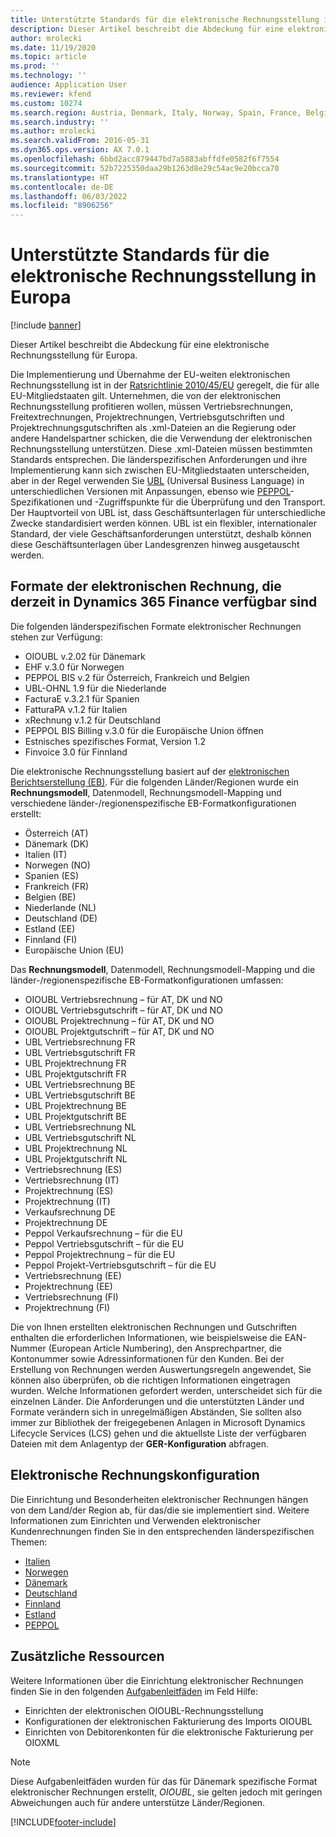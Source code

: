 ```yaml
---
title: Unterstützte Standards für die elektronische Rechnungsstellung in Europa
description: Dieser Artikel beschreibt die Abdeckung für eine elektronische Rechnungsstellung für Europa.
author: mrolecki
ms.date: 11/19/2020
ms.topic: article
ms.prod: ''
ms.technology: ''
audience: Application User
ms.reviewer: kfend
ms.custom: 10274
ms.search.region: Austria, Denmark, Italy, Norway, Spain, France, Belgium, Netherlands
ms.search.industry: ''
ms.author: mrolecki
ms.search.validFrom: 2016-05-31
ms.dyn365.ops.version: AX 7.0.1
ms.openlocfilehash: 6bbd2acc879447bd7a5883abffdfe0582f6f7554
ms.sourcegitcommit: 52b7225350daa29b1263d8e29c54ac9e20bcca70
ms.translationtype: HT
ms.contentlocale: de-DE
ms.lasthandoff: 06/03/2022
ms.locfileid: "8906256"
---
```

# <a name="supported-standards-for-electronic-invoicing-in-europe"></a>Unterstützte Standards für die elektronische Rechnungsstellung in Europa

[!include [banner](../includes/banner.md)]

Dieser Artikel beschreibt die Abdeckung für eine elektronische Rechnungsstellung für Europa. 

Die Implementierung und Übernahme der EU-weiten elektronischen Rechnungsstellung ist in der [Ratsrichtlinie 2010/45/EU](https://eur-lex.europa.eu/LexUriServ/LexUriServ.do?uri=OJ:L:2010:189:0001:0008:EN:PDF) geregelt, die für alle EU-Mitgliedstaaten gilt. Unternehmen, die von der elektronischen Rechnungsstellung profitieren wollen, müssen Vertriebsrechnungen, Freitextrechnungen, Projektrechnungen, Vertriebsgutschriften und Projektrechnungsgutschriften als .xml-Dateien an die Regierung oder andere Handelspartner schicken, die die Verwendung der elektronischen Rechnungsstellung unterstützen. Diese .xml-Dateien müssen bestimmten Standards entsprechen. Die länderspezifischen Anforderungen und ihre Implementierung kann sich zwischen EU-Mitgliedstaaten unterscheiden, aber in der Regel verwenden Sie [UBL](https://www.oasis-open.org/committees/tc_home.php?wg_abbrev=ubl) (Universal Business Language) in unterschiedlichen Versionen mit Anpassungen, ebenso wie [PEPPOL](https://www.peppol.eu)-Spezifikationen und -Zugriffspunkte für die Überprüfung und den Transport. Der Hauptvorteil von UBL ist, dass Geschäftsunterlagen für unterschiedliche Zwecke standardisiert werden können. UBL ist ein flexibler, internationaler Standard, der viele Geschäftsanforderungen unterstützt, deshalb können diese Geschäftsunterlagen über Landesgrenzen hinweg ausgetauscht werden.

## <a name="electronic-invoice-formats-currently-available-in-dynamics-365-finance"></a>Formate der elektronischen Rechnung, die derzeit in Dynamics 365 Finance verfügbar sind

Die folgenden länderspezifischen Formate elektronischer Rechnungen stehen zur Verfügung:

-   OIOUBL v.2.02 für Dänemark
-   EHF v.3.0 für Norwegen
-   PEPPOL BIS v.2 für Österreich, Frankreich und Belgien
-   UBL-OHNL 1.9 für die Niederlande
-   FacturaE v.3.2.1 für Spanien
-   FatturaPA v.1.2 für Italien
-   xRechnung v.1.2 für Deutschland
-   PEPPOL BIS Billing v.3.0 für die Europäische Union öffnen
-   Estnisches spezifisches Format, Version 1.2
-   Finvoice 3.0 für Finnland

Die elektronische Rechnungsstellung basiert auf der [elektronischen Berichtserstellung (EB)](../../fin-ops-core/dev-itpro/analytics/general-electronic-reporting.md). Für die folgenden Länder/Regionen wurde ein **Rechnungsmodell**, Datenmodell, Rechnungsmodell-Mapping und verschiedene länder-/regionenspezifische EB-Formatkonfigurationen erstellt: 

- Österreich (AT)
- Dänemark (DK)
- Italien (IT)
- Norwegen (NO)
- Spanien (ES)
- Frankreich (FR)
- Belgien (BE)
- Niederlande (NL)
- Deutschland (DE)
- Estland (EE)
- Finnland (FI)
- Europäische Union (EU)

Das **Rechnungsmodell**, Datenmodell, Rechnungsmodell-Mapping und die länder-/regionenspezifische EB-Formatkonfigurationen umfassen:

-   OIOUBL Vertriebsrechnung – für AT, DK und NO
-   OIOUBL Vertriebsgutschrift – für AT, DK und NO
-   OIOUBL Projektrechnung – für AT, DK und NO
-   OIOUBL Projektgutschrift – für AT, DK und NO
-   UBL Vertriebsrechnung FR
-   UBL Vertriebsgutschrift FR
-   UBL Projektrechnung FR
-   UBL Projektgutschrift FR
-   UBL Vertriebsrechnung BE
-   UBL Vertriebsgutschrift BE
-   UBL Projektrechnung BE
-   UBL Projektgutschrift BE
-   UBL Vertriebsrechnung NL
-   UBL Vertriebsgutschrift NL
-   UBL Projektrechnung NL
-   UBL Projektgutschrift NL 
-   Vertriebsrechnung (ES)
-   Vertriebsrechnung (IT)
-   Projektrechnung (ES)
-   Projektrechnung (IT)
-   Verkaufsrechnung DE
-   Projektrechnung DE
-   Peppol Verkaufsrechnung – für die EU
-   Peppol Vertriebsgutschrift – für die EU
-   Peppol Projektrechnung – für die EU
-   Peppol Projekt-Vertriebsgutschrift – für die EU
-   Vertriebsrechnung (EE)
-   Projektrechnung (EE)
-   Vertriebsrechnung (FI)
-   Projektrechnung (FI)

Die von Ihnen erstellten elektronischen Rechnungen und Gutschriften enthalten die erforderlichen Informationen, wie beispielsweise die EAN-Nummer (European Article Numbering), den Ansprechpartner, die Kontonummer sowie Adressinformationen für den Kunden. Bei der Erstellung von Rechnungen werden Auswertungsregeln angewendet, Sie können also überprüfen, ob die richtigen Informationen eingetragen wurden. Welche Informationen gefordert werden, unterscheidet sich für die einzelnen Länder. Die Anforderungen und die unterstützten Länder und Formate verändern sich in unregelmäßigen Abständen, Sie sollten also immer zur Bibliothek der freigegebenen Anlagen in Microsoft Dynamics Lifecycle Services (LCS) gehen und die aktuellste Liste der verfügbaren Dateien mit dem Anlagentyp der **GER-Konfiguration** abfragen.

## <a name="electronic-invoice-configuration"></a>Elektronische Rechnungskonfiguration
Die Einrichtung und Besonderheiten elektronischer Rechnungen hängen von dem Land/der Region ab, für das/die sie implementiert sind. Weitere Informationen zum Einrichten und Verwenden elektronischer Kundenrechnungen finden Sie in den entsprechenden länderspezifischen Themen:

- [Italien](emea-ita-e-invoices.md)
- [Norwegen](emea-nor-e-invoices.md)
- [Dänemark](emea-dnk-e-invoices.md)
- [Deutschland](emea-deu-e-invoices.md)
- [Finnland](https://support.microsoft.com/help/4559937)
- [Estland](https://support.microsoft.com/help/4552679)
- [PEPPOL](https://support.microsoft.com/help/4490320)

## <a name="additional-resources"></a>Zusätzliche Ressourcen
Weitere Informationen über die Einrichtung elektronischer Rechnungen finden Sie in den folgenden [Aufgabenleitfäden](../../fin-ops-core/fin-ops/get-started/help-overview.md#task-guides) im Feld Hilfe:

 - Einrichten der elektronischen OIOUBL-Rechnungsstellung
 - Konfigurationen der elektronischen Fakturierung des Imports OIOUBL
 - Einrichten von Debitorenkonten für die elektronische Fakturierung per OIOXML

> [!NOTE] 
> Diese Aufgabenleitfäden wurden für das für Dänemark spezifische Format elektronischer Rechnungen erstellt, *OIOUBL*, sie gelten jedoch mit geringen Abweichungen auch für andere unterstütze Länder/Regionen.


[!INCLUDE[footer-include](../../includes/footer-banner.md)]
